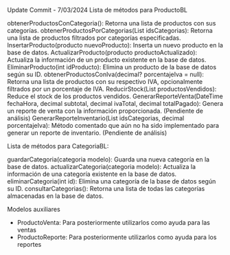 Update Commit - 7/03/2024
Lista de métodos para ProductoBL

obtenerProductosConCategoria(): Retorna una lista de productos con sus categorías.
obtenerProductosPorCategorias(List<int> idsCategorias): Retorna una lista de productos filtrados por categorías especificadas.
InsertarProducto(producto nuevoProducto): Inserta un nuevo producto en la base de datos.
ActualizarProducto(producto productoActualizado): Actualiza la información de un producto existente en la base de datos.
EliminarProducto(int idProducto): Elimina un producto de la base de datos según su ID.
obtenerProductosConIva(decimal? porcentajeIva = null): Retorna una lista de productos con su respectivo IVA, opcionalmente filtrados por un porcentaje de IVA.
ReducirStock(List<ProductoVenta> productosVendidos): Reduce el stock de los productos vendidos.
GenerarReporteVenta(DateTime fechaHora, decimal subtotal, decimal ivaTotal, decimal totalPagado): Genera un reporte de venta con la información proporcionada. (Pendiente de análisis)
GenerarReporteInventario(List<int> idsCategorias, decimal porcentajeIva): Método comentado que aún no ha sido implementado para generar un reporte de inventario. (Pendiente de análisis)


Lista de métodos para CategoriaBL:

guardarCategoria(categoria modelo): Guarda una nueva categoría en la base de datos.
actualizarCategoria(categoria modelo): Actualiza la información de una categoría existente en la base de datos.
eliminarCategoria(int id): Elimina una categoría de la base de datos según su ID.
consultarCategorias(): Retorna una lista de todas las categorías almacenadas en la base de datos.

Modelos auxiliares

- ProductoVenta: Para posteriormente utilizarlos como ayuda para las ventas
- ProductoReporte: Para posteriormente utilizarlos como ayuda para los reportes
